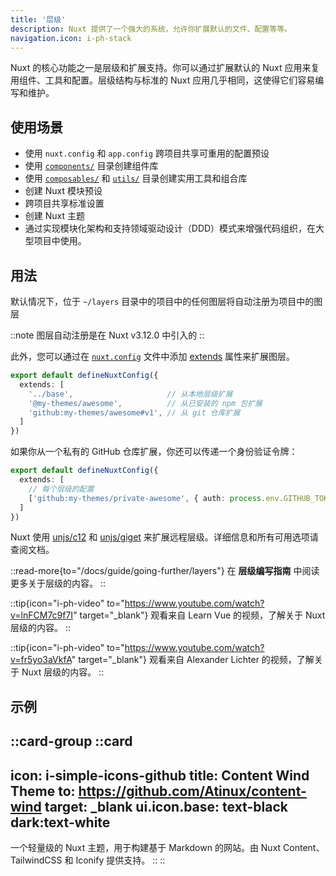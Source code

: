```yaml
---
title: '层级'
description: Nuxt 提供了一个强大的系统，允许你扩展默认的文件、配置等等。
navigation.icon: i-ph-stack
---
```


Nuxt 的核心功能之一是层级和扩展支持。你可以通过扩展默认的 Nuxt 应用来复用组件、工具和配置。层级结构与标准的 Nuxt 应用几乎相同，这使得它们容易编写和维护。

## 使用场景

- 使用 `nuxt.config` 和 `app.config` 跨项目共享可重用的配置预设
- 使用 [`components/`](/docs/guide/directory-structure/components) 目录创建组件库
- 使用 [`composables/`](/docs/guide/directory-structure/composables) 和 [`utils/`](/docs/guide/directory-structure/utils) 目录创建实用工具和组合库
- 创建 Nuxt 模块预设
- 跨项目共享标准设置
- 创建 Nuxt 主题
- 通过实现模块化架构和支持领域驱动设计（DDD）模式来增强代码组织，在大型项目中使用。

## 用法

默认情况下，位于 `~/layers` 目录中的项目中的任何图层将自动注册为项目中的图层

::note
图层自动注册是在 Nuxt v3.12.0 中引入的 
::

此外，您可以通过在 [`nuxt.config`](/docs/guide/directory-structure/nuxt-config) 文件中添加 [extends](/docs/api/nuxt-config#extends) 属性来扩展图层。

```ts [nuxt.config.ts]
export default defineNuxtConfig({
  extends: [
    '../base',                     // 从本地层级扩展
    '@my-themes/awesome',          // 从已安装的 npm 包扩展
    'github:my-themes/awesome#v1', // 从 git 仓库扩展
  ]
})
```

如果你从一个私有的 GitHub 仓库扩展，你还可以传递一个身份验证令牌：

```ts [nuxt.config.ts]
export default defineNuxtConfig({
  extends: [
    // 每个层级的配置
    ['github:my-themes/private-awesome', { auth: process.env.GITHUB_TOKEN }]
  ]
})
```

Nuxt 使用 [unjs/c12](https://c12.unjs.io) 和 [unjs/giget](https://giget.unjs.io) 来扩展远程层级。详细信息和所有可用选项请查阅文档。

::read-more{to="/docs/guide/going-further/layers"}
在 **层级编写指南** 中阅读更多关于层级的内容。
::

::tip{icon="i-ph-video" to="https://www.youtube.com/watch?v=lnFCM7c9f7I" target="_blank"}
观看来自 Learn Vue 的视频，了解关于 Nuxt 层级的内容。
::

::tip{icon="i-ph-video" to="https://www.youtube.com/watch?v=fr5yo3aVkfA" target="_blank"}
观看来自 Alexander Lichter 的视频，了解关于 Nuxt 层级的内容。
::

## 示例

::card-group
  ::card
  ---
  icon: i-simple-icons-github
  title: Content Wind Theme
  to: https://github.com/Atinux/content-wind
  target: _blank
  ui.icon.base: text-black dark:text-white
  ---
  一个轻量级的 Nuxt 主题，用于构建基于 Markdown 的网站。由 Nuxt Content、TailwindCSS 和 Iconify 提供支持。
  ::
::